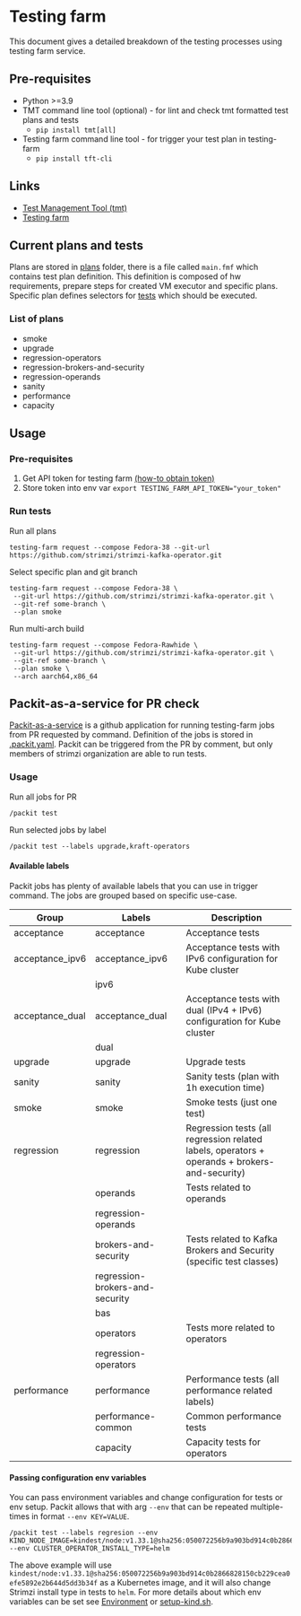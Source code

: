 # Testing farm

This document gives a detailed breakdown of the testing processes using testing farm service.

## Pre-requisites

* Python >=3.9
* TMT command line tool (optional) - for lint and check tmt formatted test plans and tests
  * `pip install tmt[all]`
* Testing farm command line tool - for trigger your test plan in testing-farm
  * `pip install tft-cli`

## Links

* [Test Management Tool (tmt)](https://tmt.readthedocs.io/en/latest/index.html)
* [Testing farm](https://docs.testing-farm.io/general/0.1/index.html)

## Current plans and tests
Plans are stored in [plans](./plans) folder, there is a file called `main.fmf` which contains test plan definition. 
This definition is composed of hw requirements, prepare steps for created VM executor and specific plans. Specific
plan defines selectors for [tests](./tests) which should be executed.

### List of plans
* smoke
* upgrade
* regression-operators
* regression-brokers-and-security
* regression-operands
* sanity
* performance
* capacity

## Usage

### Pre-requisites
1. Get API token for testing farm [(how-to obtain token)](https://docs.testing-farm.io/general/0.1/onboarding.html)
2. Store token into env var ```export TESTING_FARM_API_TOKEN="your_token"```

### Run tests

Run all plans
```commandline
testing-farm request --compose Fedora-38 --git-url https://github.com/strimzi/strimzi-kafka-operator.git
```

Select specific plan and git branch
```commandline
testing-farm request --compose Fedora-38 \
 --git-url https://github.com/strimzi/strimzi-kafka-operator.git \
 --git-ref some-branch \
 --plan smoke
```

Run multi-arch build
```commandline
testing-farm request --compose Fedora-Rawhide \
 --git-url https://github.com/strimzi/strimzi-kafka-operator.git \
 --git-ref some-branch \
 --plan smoke \
 --arch aarch64,x86_64
```

## Packit-as-a-service for PR check

[Packit-as-a-service](https://github.com/marketplace/packit-as-a-service) is a github application
for running testing-farm jobs from PR requested by command. Definition of the jobs is stored in
[.packit.yaml](../../.packit.yaml). Packit can be triggered from the PR by comment, but only members of strimzi
organization are able to run tests.

### Usage

Run all jobs for PR
```
/packit test
```

Run selected jobs by label
```
/packit test --labels upgrade,kraft-operators
```

#### Available labels
Packit jobs has plenty of available labels that you can use in trigger command.
The jobs are grouped based on specific use-case.

| Group           | Labels                          | Description                                                                                   |
|-----------------|---------------------------------|-----------------------------------------------------------------------------------------------|
| acceptance      | acceptance                      | Acceptance tests                                                                              |
| acceptance_ipv6 | acceptance_ipv6                 | Acceptance tests with IPv6 configuration for Kube cluster                                     |
|                 | ipv6                            |                                                                                               |
| acceptance_dual | acceptance_dual                 | Acceptance tests with dual (IPv4 + IPv6) configuration for Kube cluster                       |
|                 | dual                            |                                                                                               |
| upgrade         | upgrade                         | Upgrade tests                                                                                 |
| sanity          | sanity                          | Sanity tests (plan with 1h execution time)                                                    |
| smoke           | smoke                           | Smoke tests (just one test)                                                                   |
| regression      | regression                      | Regression tests (all regression related labels, operators + operands + brokers-and-security) |
|                 | operands                        | Tests related to operands                                                                     |
|                 | regression-operands             |                                                                                               |
|                 | brokers-and-security            | Tests related to Kafka Brokers and Security (specific test classes)                           |
|                 | regression-brokers-and-security |                                                                                               |
|                 | bas                             |                                                                                               |
|                 | operators                       | Tests more related to operators                                                               |
|                 | regression-operators            |                                                                                               |
| performance     | performance                     | Performance tests (all performance related labels)                                            |
|                 | performance-common              | Common performance tests                                                                      |
|                 | capacity                        | Capacity tests for operators                                                                  |

#### Passing configuration env variables
You can pass environment variables and change configuration for tests or env setup.
Packit allows that with arg `--env` that can be repeated multiple-times in format `--env KEY=VALUE`.

```
/packit test --labels regresion --env KIND_NODE_IMAGE=kindest/node:v1.33.1@sha256:050072256b9a903bd914c0b2866828150cb229cea0efe5892e2b644d5dd3b34f --env CLUSTER_OPERATOR_INSTALL_TYPE=helm
```

The above example will use `kindest/node:v1.33.1@sha256:050072256b9a903bd914c0b2866828150cb229cea0efe5892e2b644d5dd3b34f` as a Kubernetes image, and it will also change Strimzi install type in tests to `helm`.
For more details about which env variables can be set see [Environment](../src/main/java/io/strimzi/systemtest/Environment.java) or [setup-kind.sh](../../.azure/scripts/setup-kind.sh).